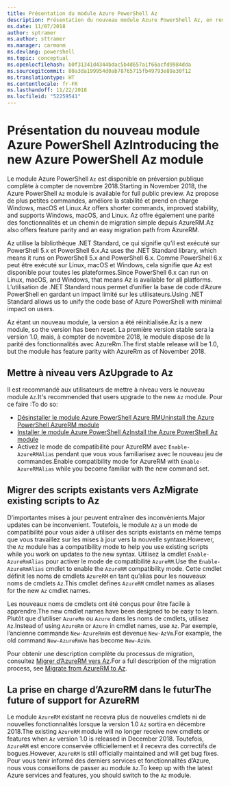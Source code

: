 ```yaml
---
title: Présentation du module Azure PowerShell Az
description: Présentation du nouveau module Azure PowerShell Az, en remplacement du module AzureRM.
ms.date: 11/07/2018
author: sptramer
ms.author: sttramer
ms.manager: carmonm
ms.devlang: powershell
ms.topic: conceptual
ms.openlocfilehash: b0f31341d4344bdac5b4d657a1f66acfd9984dda
ms.sourcegitcommit: 80a3da199954d0ab78765715fb49793e89a30f12
ms.translationtype: HT
ms.contentlocale: fr-FR
ms.lasthandoff: 11/22/2018
ms.locfileid: "52259541"
---
```

# <a name="introducing-the-new-azure-powershell-az-module"></a><span data-ttu-id="29068-103">Présentation du nouveau module Azure PowerShell Az</span><span class="sxs-lookup"><span data-stu-id="29068-103">Introducing the new Azure PowerShell Az module</span></span>

<span data-ttu-id="29068-104">Le module Azure PowerShell `Az` est disponible en préversion publique complète à compter de novembre 2018.</span><span class="sxs-lookup"><span data-stu-id="29068-104">Starting in November 2018, the Azure PowerShell `Az` module is available for full public preview.</span></span>
<span data-ttu-id="29068-105">Az propose de plus petites commandes, améliore la stabilité et prend en charge Windows, macOS et Linux.</span><span class="sxs-lookup"><span data-stu-id="29068-105">Az offers shorter commands, improved stability, and supports Windows, macOS, and Linux.</span></span> <span data-ttu-id="29068-106">Az offre également une parité des fonctionnalités et un chemin de migration simple depuis AzureRM.</span><span class="sxs-lookup"><span data-stu-id="29068-106">Az also offers feature parity and an easy migration path from AzureRM.</span></span>

<span data-ttu-id="29068-107">Az utilise la bibliothèque .NET Standard, ce qui signifie qu’il est exécuté sur PowerShell 5.x et PowerShell 6.x.</span><span class="sxs-lookup"><span data-stu-id="29068-107">Az uses the .NET Standard library, which means it runs on PowerShell 5.x and PowerShell 6.x.</span></span>
<span data-ttu-id="29068-108">Comme PowerShell 6.x peut être exécuté sur Linux, macOS et Windows, cela signifie que Az est disponible pour toutes les plateformes.</span><span class="sxs-lookup"><span data-stu-id="29068-108">Since PowerShell 6.x can run on Linux, macOS, and Windows, that means Az is available for all platforms.</span></span>
<span data-ttu-id="29068-109">L’utilisation de .NET Standard nous permet d’unifier la base de code d’Azure PowerShell en gardant un impact limité sur les utilisateurs.</span><span class="sxs-lookup"><span data-stu-id="29068-109">Using .NET Standard allows us to unify the code base of Azure PowerShell with minimal impact on users.</span></span>

<span data-ttu-id="29068-110">Az étant un nouveau module, la version a été réinitialisée.</span><span class="sxs-lookup"><span data-stu-id="29068-110">Az is a new module, so the version has been reset.</span></span> <span data-ttu-id="29068-111">La première version stable sera la version 1.0, mais, à compter de novembre 2018, le module dispose de la parité des fonctionnalités avec AzureRm.</span><span class="sxs-lookup"><span data-stu-id="29068-111">The first stable release will be 1.0, but the module has feature parity with AzureRm as of November 2018.</span></span>

## <a name="upgrade-to-az"></a><span data-ttu-id="29068-112">Mettre à niveau vers Az</span><span class="sxs-lookup"><span data-stu-id="29068-112">Upgrade to Az</span></span>

<span data-ttu-id="29068-113">Il est recommandé aux utilisateurs de mettre à niveau vers le nouveau module `Az`.</span><span class="sxs-lookup"><span data-stu-id="29068-113">It's recommended that users upgrade to the new `Az` module.</span></span> <span data-ttu-id="29068-114">Pour ce faire :</span><span class="sxs-lookup"><span data-stu-id="29068-114">To do so:</span></span>

* [<span data-ttu-id="29068-115">Désinstaller le module Azure PowerShell Azure RM</span><span class="sxs-lookup"><span data-stu-id="29068-115">Uninstall the Azure PowerShell AzureRM module</span></span>](/powershell/azure/uninstall-azurerm-ps)
* [<span data-ttu-id="29068-116">Installer le module Azure PowerShell Az</span><span class="sxs-lookup"><span data-stu-id="29068-116">Install the Azure PowerShell Az module</span></span>](/powershell/azure/install-az-ps)
* <span data-ttu-id="29068-117">Activez le mode de compatibilité pour AzureRM avec `Enable-AzureRMAlias` pendant que vous vous familiarisez avec le nouveau jeu de commandes.</span><span class="sxs-lookup"><span data-stu-id="29068-117">Enable compatibility mode for AzureRM with `Enable-AzureRMAlias` while you become familiar with the new command set.</span></span>

## <a name="migrate-existing-scripts-to-az"></a><span data-ttu-id="29068-118">Migrer des scripts existants vers Az</span><span class="sxs-lookup"><span data-stu-id="29068-118">Migrate existing scripts to Az</span></span>

<span data-ttu-id="29068-119">D’importantes mises à jour peuvent entraîner des inconvénients.</span><span class="sxs-lookup"><span data-stu-id="29068-119">Major updates can be inconvenient.</span></span> <span data-ttu-id="29068-120">Toutefois, le module `Az` a un mode de compatibilité pour vous aider à utiliser des scripts existants en même temps que vous travaillez sur les mises à jour vers la nouvelle syntaxe.</span><span class="sxs-lookup"><span data-stu-id="29068-120">However, the `Az` module has a compatibility mode to help you use existing scripts while you work on updates to the new syntax.</span></span> <span data-ttu-id="29068-121">Utilisez la cmdlet `Enable-AzureRmAlias` pour activer le mode de compatibilité `AzureRM`.</span><span class="sxs-lookup"><span data-stu-id="29068-121">Use the `Enable-AzureRmAlias` cmdlet to enable the `AzureRM` compatibility mode.</span></span> <span data-ttu-id="29068-122">Cette cmdlet définit les noms de cmdlets `AzureRM` en tant qu’alias pour les nouveaux noms de cmdlets `Az`.</span><span class="sxs-lookup"><span data-stu-id="29068-122">This cmdlet defines `AzureRM` cmdlet names as aliases for the new `Az` cmdlet names.</span></span>

<span data-ttu-id="29068-123">Les nouveaux noms de cmdlets ont été conçus pour être facile à apprendre.</span><span class="sxs-lookup"><span data-stu-id="29068-123">The new cmdlet names have been designed to be easy to learn.</span></span> <span data-ttu-id="29068-124">Plutôt que d’utiliser `AzureRm` ou `Azure` dans les noms de cmdlets, utilisez `Az`.</span><span class="sxs-lookup"><span data-stu-id="29068-124">Instead of using `AzureRm` or `Azure` in cmdlet names, use `Az`.</span></span> <span data-ttu-id="29068-125">Par exemple, l’ancienne commande `New-AzureRmVm` est devenue `New-AzVm`.</span><span class="sxs-lookup"><span data-stu-id="29068-125">For example, the old command `New-AzureRmVm` has become `New-AzVm`.</span></span>

<span data-ttu-id="29068-126">Pour obtenir une description complète du processus de migration, consultez [Migrer d’AzureRM vers Az](migrate-from-azurerm-to-az.md).</span><span class="sxs-lookup"><span data-stu-id="29068-126">For a full description of the migration process, see [Migrate from AzureRM to Az](migrate-from-azurerm-to-az.md).</span></span>

## <a name="the-future-of-support-for-azurerm"></a><span data-ttu-id="29068-127">La prise en charge d’AzureRM dans le futur</span><span class="sxs-lookup"><span data-stu-id="29068-127">The future of support for AzureRM</span></span>

<span data-ttu-id="29068-128">Le module `AzureRM` existant ne recevra plus de nouvelles cmdlets ni de nouvelles fonctionnalités lorsque la version 1.0 `Az` sortira en décembre 2018.</span><span class="sxs-lookup"><span data-stu-id="29068-128">The existing `AzureRM` module will no longer receive new cmdlets or features when `Az` version 1.0 is released in December 2018.</span></span> <span data-ttu-id="29068-129">Toutefois, `AzureRM` est encore conservée officiellement et il recevra des correctifs de bogues.</span><span class="sxs-lookup"><span data-stu-id="29068-129">However, `AzureRM` is still officially maintained and will get bug fixes.</span></span> <span data-ttu-id="29068-130">Pour vous tenir informé des derniers services et fonctionnalités d’Azure, nous vous conseillons de passer au module `Az`.</span><span class="sxs-lookup"><span data-stu-id="29068-130">To keep up with the latest Azure services and features, you should switch to the `Az` module.</span></span>